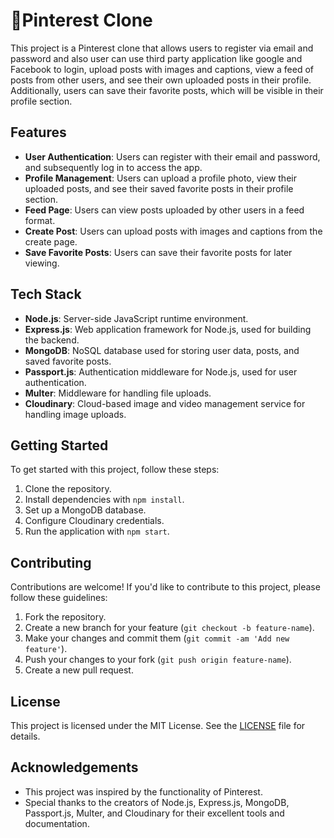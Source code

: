 # 💢Pinterest Clone

This project is a Pinterest clone that allows users to register via email and password and also user can use third party application like google and Facebook to login, upload posts with images and captions, view a feed of posts from other users, and see their own uploaded posts in their profile. Additionally, users can save their favorite posts, which will be visible in their profile section.

## Features

- **User Authentication**: Users can register with their email and password, and subsequently log in to access the app.
- **Profile Management**: Users can upload a profile photo, view their uploaded posts, and see their saved favorite posts in their profile section.
- **Feed Page**: Users can view posts uploaded by other users in a feed format.
- **Create Post**: Users can upload posts with images and captions from the create page.
- **Save Favorite Posts**: Users can save their favorite posts for later viewing.

## Tech Stack

- **Node.js**: Server-side JavaScript runtime environment.
- **Express.js**: Web application framework for Node.js, used for building the backend.
- **MongoDB**: NoSQL database used for storing user data, posts, and saved favorite posts.
- **Passport.js**: Authentication middleware for Node.js, used for user authentication.
- **Multer**: Middleware for handling file uploads.
- **Cloudinary**: Cloud-based image and video management service for handling image uploads.

## Getting Started

To get started with this project, follow these steps:

1. Clone the repository.
2. Install dependencies with `npm install`.
3. Set up a MongoDB database.
4. Configure Cloudinary credentials.
5. Run the application with `npm start`.

## Contributing

Contributions are welcome! If you'd like to contribute to this project, please follow these guidelines:

1. Fork the repository.
2. Create a new branch for your feature (`git checkout -b feature-name`).
3. Make your changes and commit them (`git commit -am 'Add new feature'`).
4. Push your changes to your fork (`git push origin feature-name`).
5. Create a new pull request.

## License

This project is licensed under the MIT License. See the [LICENSE](LICENSE) file for details.

## Acknowledgements

- This project was inspired by the functionality of Pinterest.
- Special thanks to the creators of Node.js, Express.js, MongoDB, Passport.js, Multer, and Cloudinary for their excellent tools and documentation.
